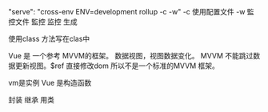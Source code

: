 "serve": "cross-env ENV=development rollup -c -w"  -c 使用配置文件 -w 監控文件 監控 监控
生成

使用class 方法写在clas中

Vue 是 一个参考 MVVM的框架。 数据视图，视图数据变化。 MVVM 不能跳过数据更新视图。$ref 直接修改dom 所以不是一个标准的MVVM 框架。

vm是实例  Vue 是构造函数

封装 继承 用类